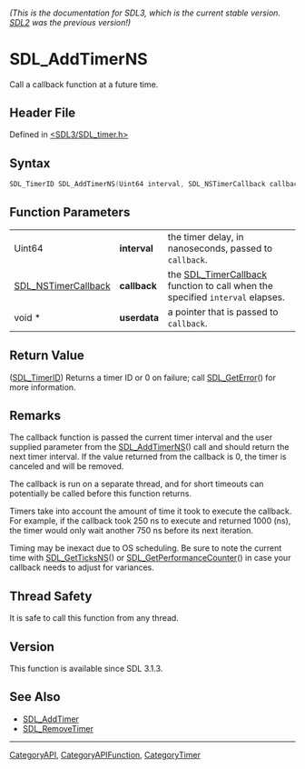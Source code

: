 ###### (This is the documentation for SDL3, which is the current stable version. [SDL2](https://wiki.libsdl.org/SDL2/) was the previous version!)
# SDL_AddTimerNS

Call a callback function at a future time.

## Header File

Defined in [<SDL3/SDL_timer.h>](https://github.com/libsdl-org/SDL/blob/main/include/SDL3/SDL_timer.h)

## Syntax

```c
SDL_TimerID SDL_AddTimerNS(Uint64 interval, SDL_NSTimerCallback callback, void *userdata);
```

## Function Parameters

|                                            |              |                                                                                                    |
| ------------------------------------------ | ------------ | -------------------------------------------------------------------------------------------------- |
| Uint64                                     | **interval** | the timer delay, in nanoseconds, passed to `callback`.                                             |
| [SDL_NSTimerCallback](SDL_NSTimerCallback) | **callback** | the [SDL_TimerCallback](SDL_TimerCallback) function to call when the specified `interval` elapses. |
| void *                                     | **userdata** | a pointer that is passed to `callback`.                                                            |

## Return Value

([SDL_TimerID](SDL_TimerID)) Returns a timer ID or 0 on failure; call
[SDL_GetError](SDL_GetError)() for more information.

## Remarks

The callback function is passed the current timer interval and the user
supplied parameter from the [SDL_AddTimerNS](SDL_AddTimerNS)() call and
should return the next timer interval. If the value returned from the
callback is 0, the timer is canceled and will be removed.

The callback is run on a separate thread, and for short timeouts can
potentially be called before this function returns.

Timers take into account the amount of time it took to execute the
callback. For example, if the callback took 250 ns to execute and returned
1000 (ns), the timer would only wait another 750 ns before its next
iteration.

Timing may be inexact due to OS scheduling. Be sure to note the current
time with [SDL_GetTicksNS](SDL_GetTicksNS)() or
[SDL_GetPerformanceCounter](SDL_GetPerformanceCounter)() in case your
callback needs to adjust for variances.

## Thread Safety

It is safe to call this function from any thread.

## Version

This function is available since SDL 3.1.3.

## See Also

- [SDL_AddTimer](SDL_AddTimer)
- [SDL_RemoveTimer](SDL_RemoveTimer)

----
[CategoryAPI](CategoryAPI), [CategoryAPIFunction](CategoryAPIFunction), [CategoryTimer](CategoryTimer)

